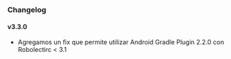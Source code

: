 ### Changelog

#### v3.3.0
- Agregamos un fix que permite utilizar Android Gradle Plugin 2.2.0 con Robolectirc < 3.1
